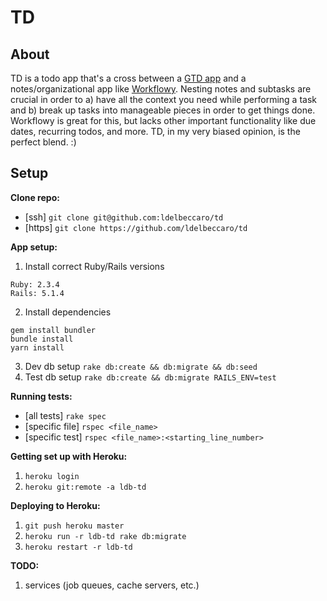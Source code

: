 # TD

## About
TD is a todo app that's a cross between a [GTD app](https://www.google.com/search?q=gtd+app) and a notes/organizational app like [Workflowy](https://workflowy.com). Nesting notes and subtasks are crucial in order to a) have all the context you need while performing a task and b) break up tasks into manageable pieces in order to get things done. Workflowy is great for this, but lacks other important functionality like due dates, recurring todos, and more. TD, in my very biased opinion, is the perfect blend. :)

## Setup

**Clone repo:**
* [ssh] `git clone git@github.com:ldelbeccaro/td`
* [https] `git clone https://github.com/ldelbeccaro/td`

**App setup:**
1. Install correct Ruby/Rails versions
```
Ruby: 2.3.4
Rails: 5.1.4
```
2. Install dependencies
```
gem install bundler
bundle install
yarn install
```
3. Dev db setup
`rake db:create && db:migrate && db:seed`
4. Test db setup
`rake db:create && db:migrate RAILS_ENV=test`

**Running tests:**
* [all tests] `rake spec`
* [specific file] `rspec <file_name>`
* [specific test] `rspec <file_name>:<starting_line_number>`

**Getting set up with Heroku:**
1. `heroku login`
2. `heroku git:remote -a ldb-td`

**Deploying to Heroku:**
1. `git push heroku master`
2. `heroku run -r ldb-td rake db:migrate`
3. `heroku restart -r ldb-td`

**TODO:**
1. services (job queues, cache servers, etc.)
